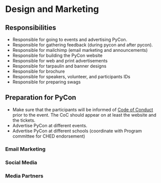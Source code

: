 # Design and Marketing

## Responsibilities

- Responsible for going to events and advertising PyCon.
- Responsible for gathering feedback (during pycon and after pycon).
- Responsible for mailchimp (email marketing and announcements)
- Responsible for building the PyCon website
- Responsible for web and print advertisements
- Responsible for tarpaulin and banner designs
- Responsible for brochure
- Responsible for speakers, volunteer, and participants IDs
- Responsible for preparing swags

## Preparation for PyCon
- Make sure that the participants will be informed of [Code of Conduct](http://pycon.python.ph/coc.html) prior to the event. The CoC should appear on at least the website and the tickets.
- Advertise PyCon at different events.
- Advertise PyCon at different schools (coordinate with Program committee for CHED endorsement)

### Email Marketing

### Social Media

### Media Partners